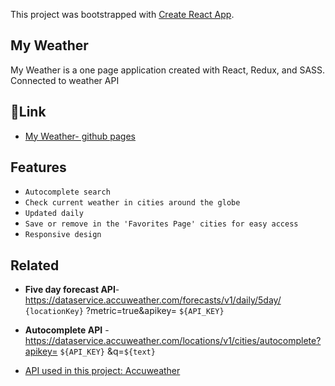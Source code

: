 This project was bootstrapped with [Create React App](https://github.com/facebook/create-react-app).

## My Weather
My Weather is a one page application created with React, Redux, and SASS. 
Connected to weather API

## 🔗Link
* [My Weather- github pages](https://hdror.github.io/My-Weather/#/)

## Features
- `Autocomplete search`
- `Check current weather in cities around the globe`
- `Updated daily`
- `Save or remove in the 'Favorites Page' cities for easy access `
- `Responsive design`

## Related
- **Five day forecast API**- https://dataservice.accuweather.com/forecasts/v1/daily/5day/ `{locationKey}` ?metric=true&apikey= `${API_KEY}`
- **Autocomplete API** - https://dataservice.accuweather.com/locations/v1/cities/autocomplete?apikey= `${API_KEY}` &q=`${text}`

- [API used in this project: Accuweather](https://www.accuweather.com/)
